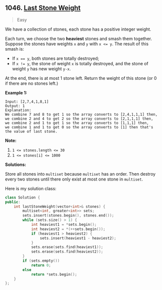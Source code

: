 ## 1046. [Last Stone Weight](https://leetcode.com/problems/last-stone-weight/)

> Easy

We have a collection of stones, each stone has a positive integer weight.

Each turn, we choose the two **heaviest** stones and smash them together.  Suppose the stones have weights `x` and `y` with `x <= y`.  The result of this smash is:

- If `x == y`, both stones are totally destroyed;
- If `x != y`, the stone of weight `x` is totally destroyed, and the stone of weight `y` has new weight `y-x`.

At the end, there is at most 1 stone left.  Return the weight of this stone (or 0 if there are no stones left.)

 

**Example 1:**

```
Input: [2,7,4,1,8,1]
Output: 1
Explanation: 
We combine 7 and 8 to get 1 so the array converts to [2,4,1,1,1] then,
we combine 2 and 4 to get 2 so the array converts to [2,1,1,1] then,
we combine 2 and 1 to get 1 so the array converts to [1,1,1] then,
we combine 1 and 1 to get 0 so the array converts to [1] then that's the value of last stone.
```

 

**Note:**

1. `1 <= stones.length <= 30`
2. `1 <= stones[i] <= 1000`



**Solutions:**

Store all stones into `multiset` because `multiset` has an order. Then destroy every two stones until there only exist at most one stone in `multiset`. 

Here is my solution class:

```c++
class Solution {
public:
	int lastStoneWeight(vector<int>& stones) {
		multiset<int, greater<int>> sets;
		sets.insert(stones.begin(), stones.end());
		while (sets.size() > 1) {
			int heaviest1 = *sets.begin();
			int heaviest2 = *(++sets.begin());
			if (heaviest1 > heaviest2) {
				sets.insert(heaviest1 - heaviest2);
			}
			sets.erase(sets.find(heaviest1));
			sets.erase(sets.find(heaviest2));
		}
		if (sets.empty())
			return 0;
		else
			return *sets.begin();
	}
};
```

